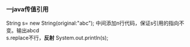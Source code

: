 ### 一java传值引用
String s= new String(original:"abc");
中间添加n行代码，保证s引用的指向不变。输出abcd  
s.replace不行，**反射**
System.out.println(s);  
